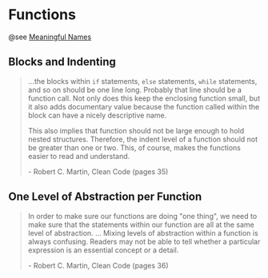 # Functions
@see [Meaningful Names](./meaningful-names.md)

## Blocks and Indenting

> ...the blocks within `if` statements, `else` statements, `while` statements, and so on should be one line long. Probably that line should be a function call. Not only does this keep the enclosing function small, but it also adds documentary value because the function called within the block can have a nicely descriptive name.
> 
> This also implies that function should not be large enough to hold nested structures. Therefore, the indent level of a function should not be greater than one or two. This, of course, makes the functions easier to read and understand.
> 
> \- Robert C. Martin, Clean Code (pages 35)


## One Level of Abstraction per Function

> In order to make sure our functions are doing "one thing", we need to make sure that the statements within our function are all at the same level of abstraction.
> ...
> Mixing levels of abstraction within a function is always confusing. Readers may not be able to tell whether a particular expression is an essential concept or a detail.
> 
> \- Robert C. Martin, Clean Code (pages 36)